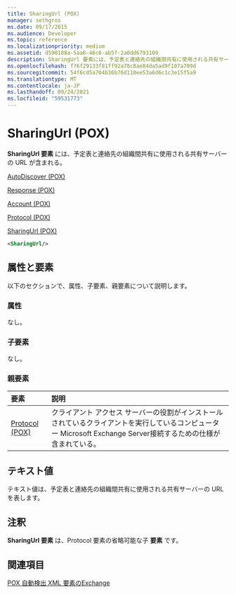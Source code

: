 ```yaml
---
title: SharingUrl (POX)
manager: sethgros
ms.date: 09/17/2015
ms.audience: Developer
ms.topic: reference
ms.localizationpriority: medium
ms.assetid: d590188a-5aa6-46c6-ab5f-2a0dd6793109
description: SharingUrl 要素には、予定表と連絡先の組織間共有に使用される共有サーバーの URL が含まれる。
ms.openlocfilehash: f76f29133f81ff92a78c8ae84da5ad9f107a709d
ms.sourcegitcommit: 54f6cd5a704b36b76d110ee53a6d6c1c3e15f5a9
ms.translationtype: MT
ms.contentlocale: ja-JP
ms.lasthandoff: 09/24/2021
ms.locfileid: "59531773"
---
```

# <a name="sharingurl-pox"></a>SharingUrl (POX)

**SharingUrl 要素** には、予定表と連絡先の組織間共有に使用される共有サーバーの URL が含まれる。 
  
[AutoDiscover (POX)](autodiscover-pox.md)
  
[Response (POX)](response-pox.md)
  
[Account (POX)](account-pox.md)
  
[Protocol (POX)](protocol-pox.md)
  
[SharingUrl (POX)](sharingurl-pox.md)
  
```XML
<SharingUrl/>
```

## <a name="attributes-and-elements"></a>属性と要素

以下のセクションで、属性、子要素、親要素について説明します。
  
### <a name="attributes"></a>属性

なし。
  
### <a name="child-elements"></a>子要素

なし。
  
### <a name="parent-elements"></a>親要素

|**要素**|**説明**|
|:-----|:-----|
|[Protocol (POX)](protocol-pox.md) <br/> |クライアント アクセス サーバーの役割がインストールされているクライアントを実行しているコンピューター Microsoft Exchange Server接続するための仕様が含まれている。  <br/> |
   
## <a name="text-value"></a>テキスト値

テキスト値は、予定表と連絡先の組織間共有に使用される共有サーバーの URL を表します。
  
## <a name="remarks"></a>注釈

**SharingUrl 要素** は、Protocol 要素の省略可能な子 **要素** です。 
  
## <a name="see-also"></a>関連項目



[POX 自動検出 XML 要素のExchange](pox-autodiscover-xml-elements-for-exchange.md)

